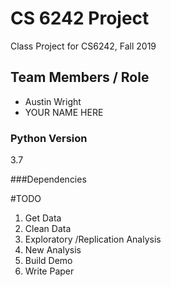 # CS 6242 Project

Class Project for CS6242, Fall 2019

## Team Members / Role
- Austin Wright
- YOUR NAME HERE


### Python Version
3.7

###Dependencies

#TODO
1. Get Data
2. Clean Data
3. Exploratory /Replication Analysis
4. New Analysis
5. Build Demo
6. Write Paper
